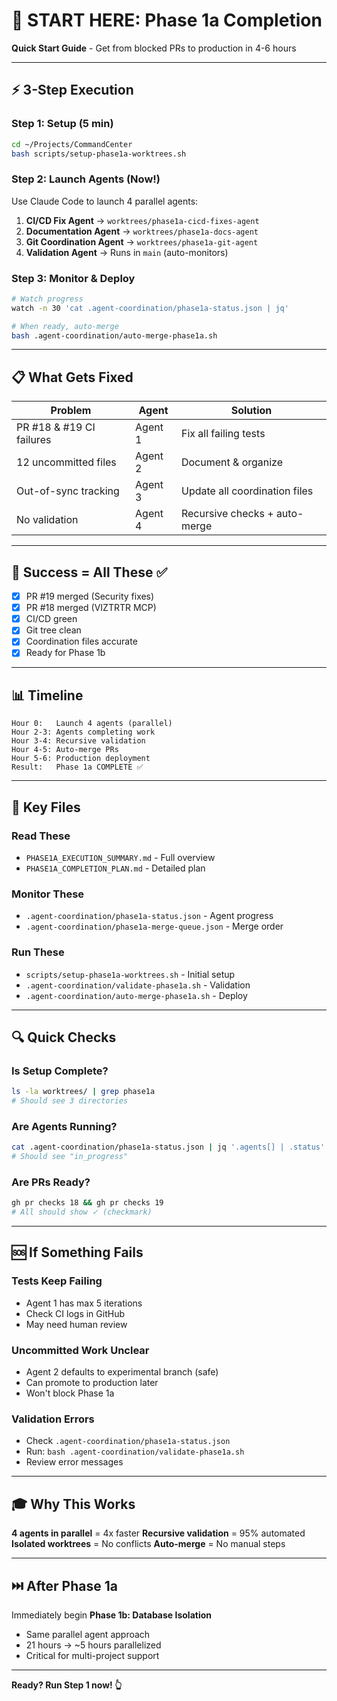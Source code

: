 # 🚀 START HERE: Phase 1a Completion

**Quick Start Guide** - Get from blocked PRs to production in 4-6 hours

---

## ⚡ 3-Step Execution

### Step 1: Setup (5 min)
```bash
cd ~/Projects/CommandCenter
bash scripts/setup-phase1a-worktrees.sh
```

### Step 2: Launch Agents (Now!)
Use Claude Code to launch 4 parallel agents:

1. **CI/CD Fix Agent** → `worktrees/phase1a-cicd-fixes-agent`
2. **Documentation Agent** → `worktrees/phase1a-docs-agent`
3. **Git Coordination Agent** → `worktrees/phase1a-git-agent`
4. **Validation Agent** → Runs in `main` (auto-monitors)

### Step 3: Monitor & Deploy
```bash
# Watch progress
watch -n 30 'cat .agent-coordination/phase1a-status.json | jq'

# When ready, auto-merge
bash .agent-coordination/auto-merge-phase1a.sh
```

---

## 📋 What Gets Fixed

| Problem | Agent | Solution |
|---------|-------|----------|
| PR #18 & #19 CI failures | Agent 1 | Fix all failing tests |
| 12 uncommitted files | Agent 2 | Document & organize |
| Out-of-sync tracking | Agent 3 | Update all coordination files |
| No validation | Agent 4 | Recursive checks + auto-merge |

---

## 🎯 Success = All These ✅

- [x] PR #19 merged (Security fixes)
- [x] PR #18 merged (VIZTRTR MCP)
- [x] CI/CD green
- [x] Git tree clean
- [x] Coordination files accurate
- [x] Ready for Phase 1b

---

## 📊 Timeline

```
Hour 0:   Launch 4 agents (parallel)
Hour 2-3: Agents completing work
Hour 3-4: Recursive validation
Hour 4-5: Auto-merge PRs
Hour 5-6: Production deployment
Result:   Phase 1a COMPLETE ✅
```

---

## 📁 Key Files

### Read These
- `PHASE1A_EXECUTION_SUMMARY.md` - Full overview
- `PHASE1A_COMPLETION_PLAN.md` - Detailed plan

### Monitor These
- `.agent-coordination/phase1a-status.json` - Agent progress
- `.agent-coordination/phase1a-merge-queue.json` - Merge order

### Run These
- `scripts/setup-phase1a-worktrees.sh` - Initial setup
- `.agent-coordination/validate-phase1a.sh` - Validation
- `.agent-coordination/auto-merge-phase1a.sh` - Deploy

---

## 🔍 Quick Checks

### Is Setup Complete?
```bash
ls -la worktrees/ | grep phase1a
# Should see 3 directories
```

### Are Agents Running?
```bash
cat .agent-coordination/phase1a-status.json | jq '.agents[] | .status'
# Should see "in_progress"
```

### Are PRs Ready?
```bash
gh pr checks 18 && gh pr checks 19
# All should show ✓ (checkmark)
```

---

## 🆘 If Something Fails

### Tests Keep Failing
- Agent 1 has max 5 iterations
- Check CI logs in GitHub
- May need human review

### Uncommitted Work Unclear
- Agent 2 defaults to experimental branch (safe)
- Can promote to production later
- Won't block Phase 1a

### Validation Errors
- Check `.agent-coordination/phase1a-status.json`
- Run: `bash .agent-coordination/validate-phase1a.sh`
- Review error messages

---

## 🎓 Why This Works

**4 agents in parallel** = 4x faster
**Recursive validation** = 95% automated
**Isolated worktrees** = No conflicts
**Auto-merge** = No manual steps

---

## ⏭️ After Phase 1a

Immediately begin **Phase 1b: Database Isolation**
- Same parallel agent approach
- 21 hours → ~5 hours parallelized
- Critical for multi-project support

---

**Ready? Run Step 1 now! 👆**
